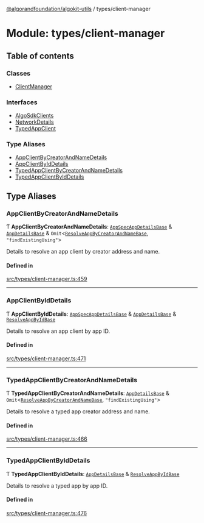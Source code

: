 [@algorandfoundation/algokit-utils](../README.md) / types/client-manager

# Module: types/client-manager

## Table of contents

### Classes

- [ClientManager](../classes/types_client_manager.ClientManager.md)

### Interfaces

- [AlgoSdkClients](../interfaces/types_client_manager.AlgoSdkClients.md)
- [NetworkDetails](../interfaces/types_client_manager.NetworkDetails.md)
- [TypedAppClient](../interfaces/types_client_manager.TypedAppClient.md)

### Type Aliases

- [AppClientByCreatorAndNameDetails](types_client_manager.md#appclientbycreatorandnamedetails)
- [AppClientByIdDetails](types_client_manager.md#appclientbyiddetails)
- [TypedAppClientByCreatorAndNameDetails](types_client_manager.md#typedappclientbycreatorandnamedetails)
- [TypedAppClientByIdDetails](types_client_manager.md#typedappclientbyiddetails)

## Type Aliases

### AppClientByCreatorAndNameDetails

Ƭ **AppClientByCreatorAndNameDetails**: [`AppSpecAppDetailsBase`](types_app_client.md#appspecappdetailsbase) & [`AppDetailsBase`](types_app_client.md#appdetailsbase) & `Omit`\<[`ResolveAppByCreatorAndNameBase`](types_app_client.md#resolveappbycreatorandnamebase), ``"findExistingUsing"``\>

Details to resolve an app client by creator address and name.

#### Defined in

[src/types/client-manager.ts:459](https://github.com/algorandfoundation/algokit-utils-ts/blob/main/src/types/client-manager.ts#L459)

___

### AppClientByIdDetails

Ƭ **AppClientByIdDetails**: [`AppSpecAppDetailsBase`](types_app_client.md#appspecappdetailsbase) & [`AppDetailsBase`](types_app_client.md#appdetailsbase) & [`ResolveAppByIdBase`](../interfaces/types_app_client.ResolveAppByIdBase.md)

Details to resolve an app client by app ID.

#### Defined in

[src/types/client-manager.ts:471](https://github.com/algorandfoundation/algokit-utils-ts/blob/main/src/types/client-manager.ts#L471)

___

### TypedAppClientByCreatorAndNameDetails

Ƭ **TypedAppClientByCreatorAndNameDetails**: [`AppDetailsBase`](types_app_client.md#appdetailsbase) & `Omit`\<[`ResolveAppByCreatorAndNameBase`](types_app_client.md#resolveappbycreatorandnamebase), ``"findExistingUsing"``\>

Details to resolve a typed app creator address and name.

#### Defined in

[src/types/client-manager.ts:466](https://github.com/algorandfoundation/algokit-utils-ts/blob/main/src/types/client-manager.ts#L466)

___

### TypedAppClientByIdDetails

Ƭ **TypedAppClientByIdDetails**: [`AppDetailsBase`](types_app_client.md#appdetailsbase) & [`ResolveAppByIdBase`](../interfaces/types_app_client.ResolveAppByIdBase.md)

Details to resolve a typed app by app ID.

#### Defined in

[src/types/client-manager.ts:476](https://github.com/algorandfoundation/algokit-utils-ts/blob/main/src/types/client-manager.ts#L476)
